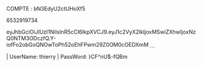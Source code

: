 COMPTE : 
bN3EdyU2ctUHoXf5

6532919734

eyJhbGciOiJIUzI1NiIsInR5cCI6IkpXVCJ9.eyJ1c2VyX2lkIjoxMSwiZXhwIjoxNzQ0NTM3ODczfQ.Y-iofFo2obGoQNOwToPh52oEhFPwm29Z0OM0cOEDXmM


| UserName: thierry
| PassWord: }CF^nU$-fQBm
